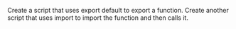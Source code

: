 Create a script that uses export default to export a function. Create another script that uses import to import the function and then calls it.